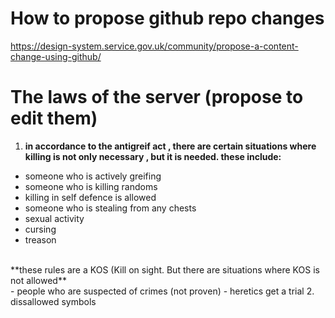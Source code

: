 # How to propose github repo changes
https://design-system.service.gov.uk/community/propose-a-content-change-using-github/
# The laws of the server (propose to edit them)
1. **in accordance to the antigreif act , there are certain situations where killing is not only necessary
, but it is needed. these include:**
- someone who is actively greifing
- someone who is killing randoms
- killing in self defence is allowed 
- someone who is stealing from any chests
- sexual activity
- cursing
- treason
<br>
**these rules are a KOS (Kill on sight. But there are situations where KOS is not allowed**
<br>
- people who are suspected of crimes (not proven)
- heretics get a trial
2. dissallowed symbols
